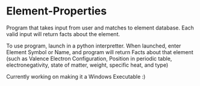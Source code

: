 # Element-Properties
Program that takes input from user and matches to element database. Each valid input will return facts about the element.

To use program, launch in a python interpretter.
When launched, enter Element Symbol or Name, and program will return Facts about that element (such as Valence Electron Configuration, Position in periodic table, electronegativity, state of matter, weight, specific heat, and type)

Currently working on making it a Windows Executable :)
